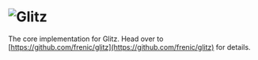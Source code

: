# ![Glitz](https://github.com/frenic/glitz/raw/master/glitz.svg?sanitize=true)

The core implementation for Glitz. Head over to [https://github.com/frenic/glitz](https://github.com/frenic/glitz) for details.
